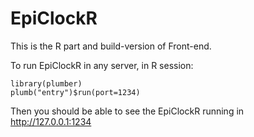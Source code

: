 # EpiClockR

This is the R part and build-version of Front-end.

To run EpiClockR in any server, in R session:
```
library(plumber)
plumb("entry")$run(port=1234)
```

Then you should be able to see the EpiClockR running in http://127.0.0.1:1234
